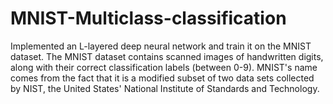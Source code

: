 # MNIST-Multiclass-classification

Implemented an L-layered deep neural network and train it on the MNIST dataset. The MNIST dataset contains scanned images of handwritten digits, along with their correct classification labels (between 0-9). MNIST's name comes from the fact that it is a modified subset of two data sets collected by NIST, the United States' National Institute of Standards and Technology.
